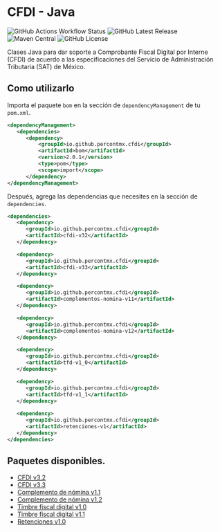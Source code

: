 # CFDI - Java

![GitHub Actions Workflow Status](https://img.shields.io/github/actions/workflow/status/percontmx/cfdi-java/.github%2Fworkflows%2Fdeploy_snapshot.yml)
![GitHub Latest Release](https://img.shields.io/github/v/release/percontmx/cfdi-java)
![Maven Central](https://img.shields.io/maven-central/v/io.github.percontmx.cfdi/cfdi-java.svg)
![GitHub License](https://img.shields.io/github/license/percontmx/cfdi-java)

Clases Java para dar soporte a Comprobante Fiscal Digital por Interne (CFDI)
de acuerdo a las especificaciones del Servicio de Administración Tributaria
(SAT) de México.

## Como utilizarlo

Importa el paquete `bom` en la sección de `dependencyManagement` de tu
   `pom.xml`.

```xml
<dependencyManagement>
   <dependencies>
      <dependency>
          <groupId>io.github.percontmx.cfdi</groupId>
          <artifactId>bom</artifactId>
          <version>2.0.1</version>
          <type>pom</type>
          <scope>import</scope>
      </dependency>
</dependencyManagement> 
```

Después, agrega las dependencias que necesites en la sección de `dependencies`.

```xml
<dependencies>
   <dependency>
      <groupId>io.github.percontmx.cfdi</groupId>
      <artifactId>cfdi-v32</artifactId>
   </dependency>

   <dependency>
      <groupId>io.github.percontmx.cfdi</groupId>
      <artifactId>cfdi-v33</artifactId>
   </dependency>

   <dependency>
      <groupId>io.github.percontmx.cfdi</groupId>
      <artifactId>complementos-nomina-v11</artifactId>
   </dependency>

   <dependency>
      <groupId>io.github.percontmx.cfdi</groupId>
      <artifactId>complementos-nomina-v12</artifactId>
   </dependency>

   <dependency>
      <groupId>io.github.percontmx.cfdi</groupId>
      <artifactId>tfd-v1_0</artifactId>
   </dependency>

   <dependency>
      <groupId>io.github.percontmx.cfdi</groupId>
      <artifactId>tfd-v1_1</artifactId>
   </dependency>
   
   <dependency>
      <groupId>io.github.percontmx.cfdi</groupId>
      <artifactId>retenciones-v1</artifactId>
   </dependency>
</dependencies>
```

## Paquetes disponibles.

* [CFDI v3.2](cfdi/v32)
* [CFDI v3.3](cfdi/v33)
* [Complemento de nómina v1.1](complementos/nomina-v11)
* [Complemento de nómina v1.2](complementos/nomina-v12)
* [Timbre fiscal digital v1.0](complementos/timbre-fiscal-v10)
* [Timbre fiscal digital v1.1](complementos/timbre-fiscal-v11)
* [Retenciones v1.0](retenciones/v1)